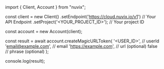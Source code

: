 import { Client, Account } from "nuvix";

const client = new Client()
.setEndpoint('https://cloud.nuvix.io/v1') // Your API Endpoint
.setProject('<YOUR_PROJECT_ID>'); // Your project ID

const account = new Account(client);

const result = await account.createMagicURLToken(
'<USER_ID>', // userId
'email@example.com', // email
'https://example.com', // url (optional)
false // phrase (optional)
);

console.log(result);
